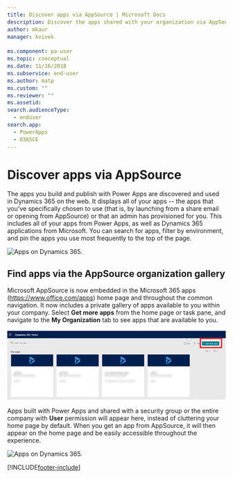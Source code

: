```yaml
---
title: Discover apps via AppSource | Microsoft Docs
description: Discover the apps shared with your organization via AppSource
author: mkaur
manager: kvivek

ms.component: pa-user
ms.topic: conceptual
ms.date: 11/16/2018
ms.subservice: end-user
ms.author: matp
ms.custom: ""
ms.reviewer: ""
ms.assetid: 
search.audienceType: 
  - enduser
search.app: 
  - PowerApps
  - D365CE
---
```


# Discover apps via AppSource
The apps you build and publish with Power Apps are discovered and used in Dynamics 365 on the web. It displays all of your apps -- the apps that you've specifically chosen to use (that is, by launching from a share email or opening from AppSource) or that an admin has provisioned for you. This includes all of your apps from Power Apps, as well as Dynamics 365 applications from Microsoft. You can search for apps, filter by environment, and pin the apps you use most frequently to the top of the page.

  ![Apps on Dynamics 365.](./media/app-source/apps-dynamics365.png)

## Find apps via the AppSource organization gallery
Microsoft AppSource is now embedded in the Microsoft 365 apps (https://www.office.com/apps) home page and throughout the common navigation. It now includes a private gallery of apps available to you within your company. Select **Get more apps** from the home page or task pane, and navigate to the **My Organization** tab to see apps that are available to you.

![Apps on Dynamics 365.](media/getmoreapps_1.png)


Apps built with Power Apps and shared with a security group or the entire company with **User** permission will appear here, instead of cluttering your home page by default. When you get an app from AppSource, it will then appear on the home page and be easily accessible throughout the experience.

  ![Apps on Dynamics 365.](./media/app-source/appsource.png)


[!INCLUDE[footer-include](../includes/footer-banner.md)]
